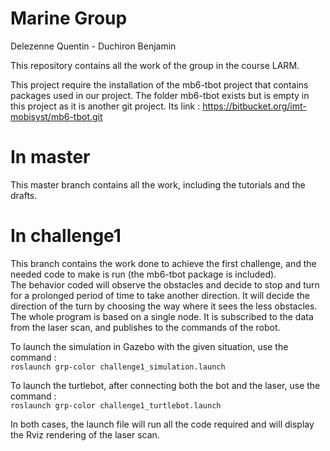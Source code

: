 # Marine Group
Delezenne Quentin - Duchiron Benjamin

This repository contains all the work of the group in the course LARM.

This project require the installation of the mb6-tbot project that contains packages used in our project. The folder mb6-tbot exists but is empty in this project as it is another git project. Its link : https://bitbucket.org/imt-mobisyst/mb6-tbot.git

# In **master**
This master branch contains all the work, including the tutorials and the drafts.

# In **challenge1**
This branch contains the work done to achieve the first challenge, and the needed code to make is run (the mb6-tbot package is included).  
The behavior coded will observe the obstacles and decide to stop and turn for a prolonged period of time to take another direction. It will decide the direction of the turn by choosing the way where it sees the less obstacles.  
The whole program is based on a single node. It is subscribed to the data from the laser scan, and publishes to the commands of the robot.

To launch the simulation in Gazebo with the given situation, use the command :  
`roslaunch grp-color challenge1_simulation.launch`

To launch the turtlebot, after connecting both the bot and the laser, use the command :  
`roslaunch grp-color challenge1_turtlebot.launch`

In both cases, the launch file will run all the code required and will display the Rviz rendering of the laser scan.
